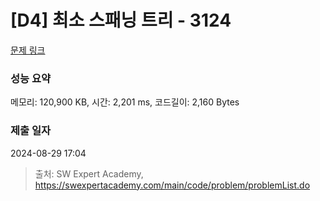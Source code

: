 # [D4] 최소 스패닝 트리 - 3124 

[문제 링크](https://swexpertacademy.com/main/code/problem/problemDetail.do?contestProbId=AV_mSnmKUckDFAWb) 

### 성능 요약

메모리: 120,900 KB, 시간: 2,201 ms, 코드길이: 2,160 Bytes

### 제출 일자

2024-08-29 17:04



> 출처: SW Expert Academy, https://swexpertacademy.com/main/code/problem/problemList.do
